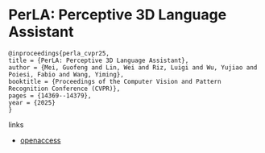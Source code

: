 # PerLA: Perceptive 3D Language Assistant

```
@inproceedings{perla_cvpr25,
title = {PerLA: Perceptive 3D Language Assistant},
author = {Mei, Guofeng and Lin, Wei and Riz, Luigi and Wu, Yujiao and Poiesi, Fabio and Wang, Yiming},
booktitle = {Proceedings of the Computer Vision and Pattern Recognition Conference (CVPR)},
pages = {14369--14379},
year = {2025}
}
```

links
- [openaccess](https://openaccess.thecvf.com//content/CVPR2025/html/Mei_PerLA_Perceptive_3D_Language_Assistant_CVPR_2025_paper.html)

